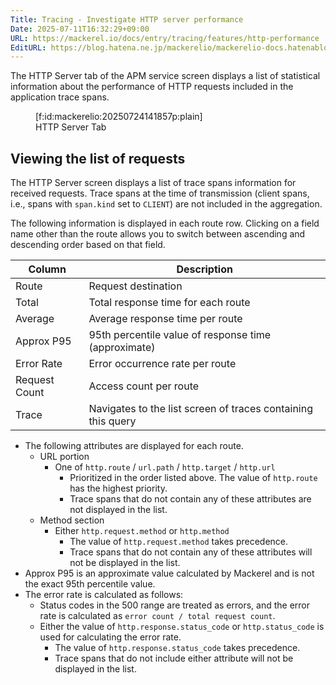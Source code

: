 ```yaml
---
Title: Tracing - Investigate HTTP server performance
Date: 2025-07-11T16:32:29+09:00
URL: https://mackerel.io/docs/entry/tracing/features/http-performance
EditURL: https://blog.hatena.ne.jp/mackerelio/mackerelio-docs.hatenablog.mackerel.io/atom/entry/6802418398507895652
---
```


The HTTP Server tab of the APM service screen displays a list of statistical information about the performance of HTTP requests included in the application trace spans.

<figure class="figure-image figure-image-fotolife" title="HTTP Server Tab">[f:id:mackerelio:20250724141857p:plain]<figcaption>HTTP Server Tab</figcaption></figure>


## Viewing the list of requests

The HTTP Server screen displays a list of trace spans information for received requests. Trace spans at the time of transmission (client spans, i.e., spans with `span.kind` set to `CLIENT`) are not included in the aggregation.

The following information is displayed in each route row. Clicking on a field name other than the route allows you to switch between ascending and descending order based on that field.

| Column       | Description                                                  |
|--------------|--------------------------------------------------------------|
| Route        | Request destination                                          |
| Total        | Total response time for each route                           |
| Average      | Average response time per route                              |
| Approx P95   | 95th percentile value of response time (approximate)         |
| Error Rate   | Error occurrence rate per route                              |
| Request Count | Access count per route                                       |
| Trace        | Navigates to the list screen of traces containing this query |

- The following attributes are displayed for each route.
  - URL portion
    - One of `http.route` / `url.path` / `http.target` / `http.url`
      - Prioritized in the order listed above. The value of `http.route` has the highest priority.
      - Trace spans that do not contain any of these attributes are not displayed in the list.
  - Method section
    - Either `http.request.method` or `http.method`
      - The value of `http.request.method` takes precedence.
      - Trace spans that do not contain any of these attributes will not be displayed in the list.
- Approx P95 is an approximate value calculated by Mackerel and is not the exact 95th percentile value.
- The error rate is calculated as follows:
  - Status codes in the 500 range are treated as errors, and the error rate is calculated as `error count / total request count`.
  - Either the value of `http.response.status_code` or `http.status_code` is used for calculating the error rate.
    - The value of `http.response.status_code` takes precedence.
    - Trace spans that do not include either attribute will not be displayed in the list.
